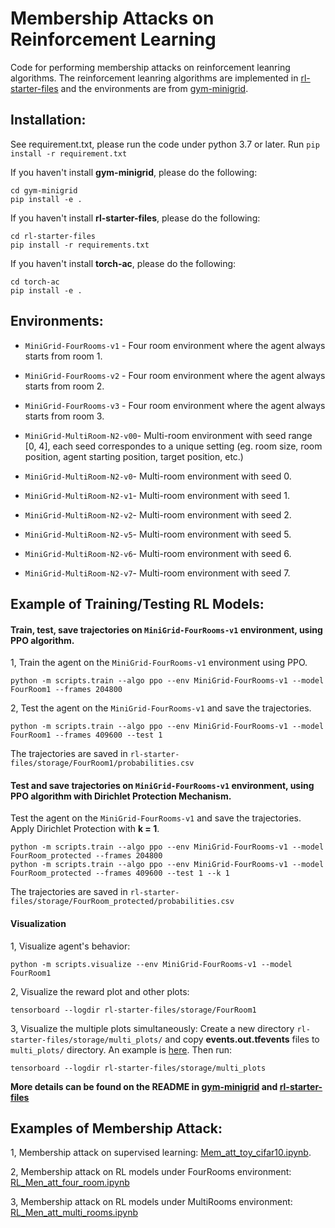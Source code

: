 # Membership Attacks on Reinforcement Learning

Code for performing membership attacks on reinforcement leanring algorithms. The reinforcement leanring algorithms are implemented in [rl-starter-files](https://github.com/yunhaoyang234/Membership-Attack-Privacy-Preserving/tree/main/rl-starter-files) and the environments are from [gym-minigrid](https://github.com/yunhaoyang234/Membership-Attack-Privacy-Preserving/tree/main/gym-minigrid).

## Installation:
See requirement.txt, please run the code under python 3.7 or later.
Run
`pip install -r requirement.txt`

If you haven't install **gym-minigrid**, please do the following:
```
cd gym-minigrid
pip install -e .
```

If you haven't install **rl-starter-files**, please do the following:
```
cd rl-starter-files
pip install -r requirements.txt
```

If you haven't install **torch-ac**, please do the following:
```
cd torch-ac
pip install -e .
```

## Environments:
- `MiniGrid-FourRooms-v1` - Four room environment where the agent always starts from room 1.
- `MiniGrid-FourRooms-v2` - Four room environment where the agent always starts from room 2.
- `MiniGrid-FourRooms-v3` - Four room environment where the agent always starts from room 3.

- `MiniGrid-MultiRoom-N2-v00`- Multi-room environment with seed range [0, 4], each seed correspondes to a unique setting (eg. room size, room position, agent starting position, target position, etc.)
- `MiniGrid-MultiRoom-N2-v0`- Multi-room environment with seed 0.
- `MiniGrid-MultiRoom-N2-v1`- Multi-room environment with seed 1.
- `MiniGrid-MultiRoom-N2-v2`- Multi-room environment with seed 2.
- `MiniGrid-MultiRoom-N2-v5`- Multi-room environment with seed 5.
- `MiniGrid-MultiRoom-N2-v6`- Multi-room environment with seed 6.
- `MiniGrid-MultiRoom-N2-v7`- Multi-room environment with seed 7.

## Example of Training/Testing RL Models:
#### Train, test, save trajectories on `MiniGrid-FourRooms-v1` environment, using PPO algorithm.
1, Train the agent on the `MiniGrid-FourRooms-v1` environment using PPO.
```
python -m scripts.train --algo ppo --env MiniGrid-FourRooms-v1 --model FourRoom1 --frames 204800
```

2, Test the agent on the `MiniGrid-FourRooms-v1` and save the trajectories.
```
python -m scripts.train --algo ppo --env MiniGrid-FourRooms-v1 --model FourRoom1 --frames 409600 --test 1
```
The trajectories are saved in `rl-starter-files/storage/FourRoom1/probabilities.csv`

#### Test and save trajectories on `MiniGrid-FourRooms-v1` environment, using PPO algorithm with Dirichlet Protection Mechanism.
Test the agent on the `MiniGrid-FourRooms-v1` and save the trajectories. Apply Dirichlet Protection with **k = 1**.
```
python -m scripts.train --algo ppo --env MiniGrid-FourRooms-v1 --model FourRoom_protected --frames 204800
python -m scripts.train --algo ppo --env MiniGrid-FourRooms-v1 --model FourRoom_protected --frames 409600 --test 1 --k 1
```
The trajectories are saved in `rl-starter-files/storage/FourRoom_protected/probabilities.csv`

#### Visualization
1, Visualize agent's behavior:
```
python -m scripts.visualize --env MiniGrid-FourRooms-v1 --model FourRoom1
```

2, Visualize the reward plot and other plots:
```
tensorboard --logdir rl-starter-files/storage/FourRoom1
```

3, Visualize the multiple plots simultaneously:
Create a new directory `rl-starter-files/storage/multi_plots/` and copy **events.out.tfevents** files to `multi_plots/` directory. An example is [here](https://github.com/yunhaoyang234/Membership-Attack-Privacy-Preserving/tree/main/rl-starter-files/storage/mr_plots). Then run:
```
tensorboard --logdir rl-starter-files/storage/multi_plots
```

**More details can be found on the README in [gym-minigrid](https://github.com/yunhaoyang234/Membership-Attack-Privacy-Preserving/tree/main/gym-minigrid) and [rl-starter-files](https://github.com/yunhaoyang234/Membership-Attack-Privacy-Preserving/tree/main/rl-starter-files)**

## Examples of Membership Attack:
1, Membership attack on supervised learning: [Mem_att_toy_cifar10.ipynb](https://github.com/yunhaoyang234/Membership-Attack-Privacy-Preserving/blob/main/Mem_att_toy_cifar10.ipynb).

2, Membership attack on RL models under FourRooms environment: [RL_Men_att_four_room.ipynb](https://github.com/yunhaoyang234/Membership-Attack-Privacy-Preserving/blob/main/RL_Men_att_four_room.ipynb)

3, Membership attack on RL models under MultiRooms environment: [RL_Men_att_multi_rooms.ipynb](https://github.com/yunhaoyang234/Membership-Attack-Privacy-Preserving/blob/main/RL_Men_att_multi_rooms.ipynb)


